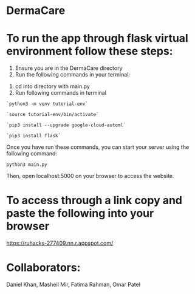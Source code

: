 # DermaCare

# To run the app through flask virtual environment follow these steps:
  1) Ensure you are in the DermaCare directory
  2) Run the following commands in your terminal:
  
  
  1. cd into directory with main.py
  2. Run following commands in terminal
		
	`python3 -m venv tutorial-env`
	
	`source tutorial-env/bin/activate`
	
	`pip3 install --upgrade google-cloud-automl`
	
	`pip3 install flask`
    
   Once you have run these commands, you can start your server using the following command:
   
   `python3 main.py`
      
   Then, open localhost:5000 on your browser to access the website.

# To access through a link copy and paste the following into your browser

https://ruhacks-277409.nn.r.appspot.com/

# Collaborators:

Daniel Khan,
Masheil Mir,
Fatima Rahman,
Omar Patel
